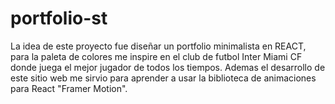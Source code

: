 # portfolio-st

La idea de este proyecto fue diseñar un portfolio minimalista en REACT, para la paleta de colores me inspire en el club de futbol Inter Miami CF donde juega el mejor jugador de todos los tiempos. Ademas el desarrollo de este sitio web me sirvio para aprender a usar la biblioteca de animaciones para React "Framer Motion". 